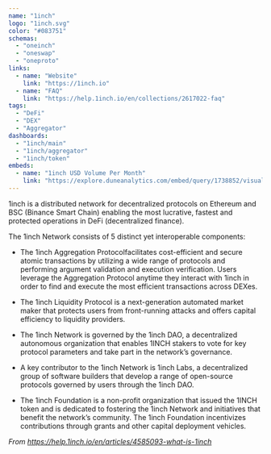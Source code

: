 ```yaml
---
name: "1inch"
logo: "1inch.svg"
color: "#083751"
schemas:
  - "oneinch"
  - "oneswap"
  - "oneproto"
links:
  - name: "Website"
    link: "https://1inch.io"
  - name: "FAQ"
    link: "https://help.1inch.io/en/collections/2617022-faq"
tags:
  - "DeFi"
  - "DEX"
  - "Aggregator"
dashboards:
  - "1inch/main"
  - "1inch/aggregator"
  - "1inch/token"
embeds:
  - name: "1inch USD Volume Per Month"
    link: "https://explore.duneanalytics.com/embed/query/1738852/visualization/2866870?api_key=1nxpOfINoCOzTRHSc15PWaHlu3vjyQinBbYjtDNU"
---
```


1inch is a distributed network for decentralized protocols on Ethereum and BSC (Binance Smart Chain) enabling the most lucrative, fastest and protected operations in DeFi (decentralized finance).

The 1inch Network consists of 5 distinct yet interoperable components:

- The 1inch Aggregation Protocolfacilitates cost-efficient and secure atomic transactions by utilizing a wide range of protocols and performing argument validation and execution verification. Users leverage the Aggregation Protocol anytime they interact with 1inch in order to find and execute the most efficient transactions across DEXes.

- The 1inch Liquidity Protocol is a next-generation automated market maker that protects users from front-running attacks and offers capital efficiency to liquidity providers.

- The 1inch Network is governed by the 1inch DAO, a decentralized autonomous organization that enables 1INCH stakers to vote for key protocol parameters and take part in the network’s governance.

- A key contributor to the 1inch Network is 1inch Labs, a decentralized group of software builders that develop a range of open-source protocols governed by users through the 1inch DAO.

- The 1inch Foundation is a non-profit organization that issued the 1INCH token and is dedicated to fostering the 1inch Network and initiatives that benefit the network’s community. The 1inch Foundation incentivizes contributions through grants and other capital deployment vehicles.

*From https://help.1inch.io/en/articles/4585093-what-is-1inch*

